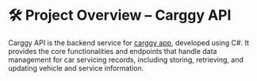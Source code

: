 # 🛠️ Project Overview – Carggy API
Carggy API is the backend service for [carggy app](https://github.com/zhenwaikok/carggy), developed using C#. It provides the core functionalities and endpoints that handle data management for car servicing records, including storing, retrieving, and updating vehicle and service information.
